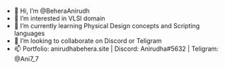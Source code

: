 - 👋 Hi, I’m @BeheraAnirudh
- 👀 I’m interested in VLSI domain
- 🌱 I’m currently learning Physical Design concepts and Scripting languages
- 💞️ I’m looking to collaborate on Discord or Teligram
- 📫 Portfolio: anirudhabehera.site | Discord: Anirudha#5632 | Teligram: @Ani7_7

<!---
BeheraAnirudh/BeheraAnirudh is a ✨ special ✨ repository because its `README.md` (this file) appears on your GitHub profile.
You can click the Preview link to take a look at your changes.
--->
